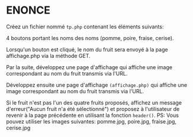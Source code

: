 # ENONCE 

Créez un fichier nommé `tp.php` contenant les éléments suivants:

4 boutons portant les noms des noms (pomme, poire, fraise, cerise).

Lorsqu'un bouton est cliqué, le nom du fruit sera envoyé à la page affichage.php via la méthode GET.

Par la suite, développez une page d'affichage qui affiche une image correspondant au nom du fruit transmis via l'URL.

Développez ensuite une page d'affichage `(affichage.php)` qui affiche une image correspondant au nom du fruit transmis via l'URL.

Si le fruit n'est pas l'un des quatre fruits proposés, affichez un message d'erreur("Aucun fruit n'a été sélectionné") et proposez à l'utilisateur de revenir à la page précédente en utilisant la fonction `header()`.
PS: Vous pouvez utiliser les images suivantes: pomme.jpg, poire.jpg, fraise.jpg, cerise.jpg
